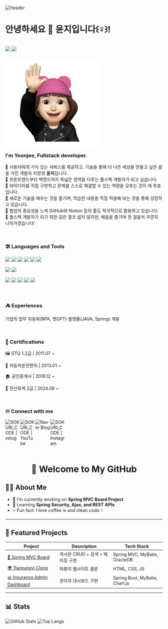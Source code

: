 ![header](https://capsule-render.vercel.app/api?type=waving&color=gradient&height=120&text=Hi%20I%27m%20YoonJee%20👋&fontSize=40)
<h1>안녕하세요 👋 윤지입니다꒰⍤꒱!</h1>
<br>

<img src="https://komarev.com/ghpvc/?username=YOUR_GITHUB_ID&label=Profile%20views&style=flat" />
<img src="https://img.shields.io/github/followers/YOUR_GITHUB_ID?label=Followers&style=social" />

### <img align="center" alt="yoonjee_emoji" width="300px" src="https://github.com/y-yjee/y-yjee/blob/72a27f001343e085ce27d8c9c149b780b01544ac/emoji.png"/> <p>I'm Yoonjee, Fullstack developer.</p> 
💛 사용자에게 가치 있는 서비스를 제공하고, 기술을 통해 더 나은 세상을 만들고 싶은 꿈을 가진 개발자 지망생 <strong>윤지</strong>입니다. <br>
💛 프론트엔드부터 백엔드까지 폭넓은 영역을 다루는 풀스택 개발자가 되고 싶습니다.  <br>
💛 아이디어를 직접 구현하고 문제를 스스로 해결할 수 있는 역량을 갖추는 것이 제 목표입니다. <br>
💛 새로운 기술을 배우는 것을 즐기며, 학습한 내용을 직접 적용해 보는 것을 통해 성장하고 있습니다. <br>
💛 협업의 중요성을 느껴 GitHub와 Notion 등의 툴도 적극적으로 활용하고 있습니다. <br>
💛 풀스택 개발자가 되기 위한 길은 결코 쉽지 않지만, 배움을 즐기며 한 걸음씩 꾸준히 나아가겠습니다!

<br>

### 🛠 Languages and Tools
<p>
  <img src="https://img.shields.io/badge/HTML5-E34F26?style=flat-square&logo=html5&logoColor=fff"/>
  <img src="https://img.shields.io/badge/CSS3-1572B6?style=flat-square&logo=css3&logoColor=fff"/> 
  <img src="https://img.shields.io/badge/JavaScript-F7DF1E?style=flat-square&logo=JavaScript&logoColor=fff"/> 
  <img src="https://img.shields.io/badge/jQuery-0769AD?style=flat-square&logo=jQuery&logoColor=fff"/> 
  <img src="https://img.shields.io/badge/React-61DAFB?style=flat-square&logo=React&logoColor=fff"/>
  <img src="https://img.shields.io/badge/Spring-6DB33F?style=flat-square&logo=spring&logoColor=fff"/>
</p>
<p>
  <img src="https://img.shields.io/badge/Oracle-F80000?style=flat-square&logo=Oracle&logoColor=4479A1"/> 
  <img src="https://img.shields.io/badge/JAVA-8F0000?style=flat-square&logo=Java&logoColor=4479A1"/>
</p>
<p>
  <img src="https://img.shields.io/badge/Notion-ffffff?style=flat-square&logo=Notion&logoColor=black"/> 
  <img src="https://img.shields.io/badge/GitHub-gray?style=flat-square&logo=GitHub&logoColor=black"/> 
  <img src="https://img.shields.io/badge/Git-blue?style=flat-square&logo=Git&logoColor=F05032"/> 
  <img src="https://img.shields.io/badge/Visual Studio Code-007ACC?style=flat-square&logo=visualstudiocode&logoColor=#007ACC"/> 
  <img src="https://img.shields.io/badge/Eclipse IDE-2C2255?style=flat-square&logo=eclipseide&logoColor=#fff"/> 
</p>

<br>

### ⛺ Experiences
<p>기업의 업무 자동화(RPA, 챗GPT) 플랫폼(JAVA, Spring) 개발</p>

<br>

### 📜 Certifications
<p> 🖼️ GTQ 1,2급      |  2011.07 ~ </p>
<p> 🚗 자동차운전면허  |  2013.01 ~ </p>
<p> 🏠 공인중개사      |  2018.12 ~ </p>
<p> 🧾 전산회계 2급    |  2024.08 ~ </p>


    
<br>

### ♾️ Connect with me

[<img align="left" alt="SOKURI_CODE | velog" width="48px" src="https://img.icons8.com/color/48/000000/blog.png" />][website]
[<img align="left" alt="SOKURI_CODE | YouTube" width="48px" src="https://img.icons8.com/color/48/000000/youtube-play.png" />][youtube]
[<img align="left" alt="Naver Blog" width="48px" src="https://img.icons8.com/?size=100&id=JrSdCS4yeykt&format=png&color=000000" />](https://blog.naver.com/y_yjee)
[<img align="left" alt="SOKURI_CODE | Instagram" width="48px" src="https://img.icons8.com/?size=100&id=El7pTE24c3iC&format=png&color=000000" />][instagram]

[website]: http://yyjee.dothome.co.kr
[youtube]: https://www.youtube.com/
[instagram]: https://www.instagram.com/y_yjee/

<br><br><br><br><br><br>

<h1 align="center">🚀 Welcome to My GitHub</h1>

## 👩‍💻 About Me
- 🔭 I’m currently working on **Spring MVC Board Project**
- 🌱 Learning **Spring Security, Ajax, and REST APIs**
- ⚡ Fun fact: I love coffee ☕ and clean code ✨

---

## 📌 Featured Projects
| Project | Description | Tech Stack |
|---------|-------------|------------|
| [📜 Spring MVC Board](https://github.com/YOUR_GITHUB_ID/spring-board) | 게시판 CRUD + 검색 + 페이징 구현 | Spring MVC, MyBatis, OracleDB |
| [🌍 Ttareungyi Clone](https://github.com/YOUR_GITHUB_ID/ttareungyi-clone) | 따릉이 웹사이트 클론 | HTML, CSS, JS |
| [📊 Insurance Admin Dashboard](https://github.com/YOUR_GITHUB_ID/insurance-dashboard) | 관리자 대시보드 구현 | Spring Boot, MyBatis, Chart.js |

---

## 📊 Stats
![GitHub Stats](https://github-readme-stats.vercel.app/api?username=YOUR_GITHUB_ID&show_icons=true&theme=dracula)
![Top Langs](https://github-readme-stats.vercel.app/api/top-langs/?username=YOUR_GITHUB_ID&layout=compact&theme=dracula)

